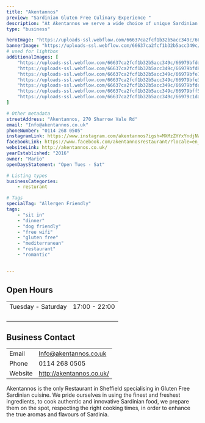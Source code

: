 ```yaml
---
title: "Akentannos"
preview: "Sardinian Gluten Free Culinary Experience "
description: "At Akentannos we serve a wide choice of unique Sardinian culinary dishes, capable of satisfying even the most demanding palates."
type: "business"

heroImage: "https://uploads-ssl.webflow.com/66637ca2fcf1b32b5acc349c/66979b7952df54e1c048a622_Akentannos%20Thumb.jpg"
bannerImage: "https://uploads-ssl.webflow.com/66637ca2fcf1b32b5acc349c/66979beb01992d31e257f5d0_laura-lugaresi-4o2gxfuD5BU-unsplash.jpg"
# used for lightbox
additionalImages: [
    "https://uploads-ssl.webflow.com/66637ca2fcf1b32b5acc349c/66979bfddf3b42c27461ee04_IMG_4257%20-%20Akentannos%20Restaurant.jpeg",
    "https://uploads-ssl.webflow.com/66637ca2fcf1b32b5acc349c/66979bfd8b7be4d995890a8b_IMG_4258%20-%20Akentannos%20Restaurant.jpeg",
    "https://uploads-ssl.webflow.com/66637ca2fcf1b32b5acc349c/66979bfe125afc720c9fa80d_IMG_4259%20-%20Akentannos%20Restaurant.jpeg",
    "https://uploads-ssl.webflow.com/66637ca2fcf1b32b5acc349c/66979bfe335f49346dcf47e0_IMG_4260%20-%20Akentannos%20Restaurant.jpeg",
    "https://uploads-ssl.webflow.com/66637ca2fcf1b32b5acc349c/66979bfdcb713133c0faeedf_IMG_4261%20-%20Akentannos%20Restaurant.jpeg",
    "https://uploads-ssl.webflow.com/66637ca2fcf1b32b5acc349c/66979bff5d4617438b05aa31_Screenshot%202024-07-17%20at%2011.19.57.png",
    "https://uploads-ssl.webflow.com/66637ca2fcf1b32b5acc349c/66979c1da972b47410accd54_Screenshot%202024-07-17%20at%2011.19.11.png"
]

# Other metadata
streetAddress: "Akentannos, 270 Sharrow Vale Rd"
email: "Info@akentannos.co.uk"
phoneNumber: "0114 268 0505"
instagramLink: https://www.instagram.com/akentannos?igsh=MXMzZHYxYndjNW1yMw%3D%3D&utm_source=qr
facebookLink: https://www.facebook.com/akentannosrestaurant/?locale=en_GB
websiteLink: http://akentannos.co.uk/
yearEstablished: "2016"
owner: "Mario"
openDaysStatement: "Open Tues - Sat"

# Listing types
businessCategories:
    - resturant

# Tags
specialTag: "Allergen Friendly"
tags:
    - "sit in"
    - "dinner"
    - "dog friendly"
    - "free wifi"
    - "gluten free"
    - "mediterranean"
    - "restaurant"
    - "romantic"


---
```


## Open Hours

|                    |               |
| ------------------ | ------------- |
| Tuesday - Saturday | 17:00 - 22:00 |
|                    |               |
|                    |               |
|                    |               |
|                    |               |

## Business Contact

|         |                          |
| ------- | ------------------------ |
| Email   | Info@akentannos.co.uk    |
| Phone   | 0114 268 0505            |
| Website | http://akentannos.co.uk/ |

Akentannos is the only Restaurant in Sheffield specialising in Gluten Free Sardinian cuisine.
We pride ourselves in using the finest and freshest ingredients, to cook authentic and innovative Sardinian food, we prepare them on the spot, respecting the right cooking times, in order to enhance the true aromas and flavours of Sardinia.

